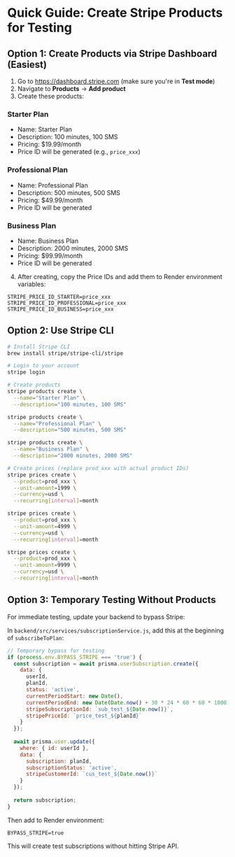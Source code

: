 # Quick Guide: Create Stripe Products for Testing

## Option 1: Create Products via Stripe Dashboard (Easiest)

1. Go to https://dashboard.stripe.com (make sure you're in **Test mode**)
2. Navigate to **Products** → **Add product**
3. Create these products:

### Starter Plan
- Name: Starter Plan
- Description: 100 minutes, 100 SMS
- Pricing: $19.99/month
- Price ID will be generated (e.g., `price_xxx`)

### Professional Plan
- Name: Professional Plan  
- Description: 500 minutes, 500 SMS
- Pricing: $49.99/month
- Price ID will be generated

### Business Plan
- Name: Business Plan
- Description: 2000 minutes, 2000 SMS  
- Pricing: $99.99/month
- Price ID will be generated

4. After creating, copy the Price IDs and add them to Render environment variables:
```
STRIPE_PRICE_ID_STARTER=price_xxx
STRIPE_PRICE_ID_PROFESSIONAL=price_xxx
STRIPE_PRICE_ID_BUSINESS=price_xxx
```

## Option 2: Use Stripe CLI

```bash
# Install Stripe CLI
brew install stripe/stripe-cli/stripe

# Login to your account
stripe login

# Create products
stripe products create \
  --name="Starter Plan" \
  --description="100 minutes, 100 SMS"

stripe products create \
  --name="Professional Plan" \
  --description="500 minutes, 500 SMS"

stripe products create \
  --name="Business Plan" \
  --description="2000 minutes, 2000 SMS"

# Create prices (replace prod_xxx with actual product IDs)
stripe prices create \
  --product=prod_xxx \
  --unit-amount=1999 \
  --currency=usd \
  --recurring[interval]=month

stripe prices create \
  --product=prod_xxx \
  --unit-amount=4999 \
  --currency=usd \
  --recurring[interval]=month

stripe prices create \
  --product=prod_xxx \
  --unit-amount=9999 \
  --currency=usd \
  --recurring[interval]=month
```

## Option 3: Temporary Testing Without Products

For immediate testing, update your backend to bypass Stripe:

In `backend/src/services/subscriptionService.js`, add this at the beginning of `subscribeToPlan`:

```javascript
// Temporary bypass for testing
if (process.env.BYPASS_STRIPE === 'true') {
  const subscription = await prisma.userSubscription.create({
    data: {
      userId,
      planId,
      status: 'active',
      currentPeriodStart: new Date(),
      currentPeriodEnd: new Date(Date.now() + 30 * 24 * 60 * 60 * 1000),
      stripeSubscriptionId: `sub_test_${Date.now()}`,
      stripePriceId: `price_test_${planId}`
    }
  });
  
  await prisma.user.update({
    where: { id: userId },
    data: { 
      subscription: planId,
      subscriptionStatus: 'active',
      stripeCustomerId: `cus_test_${Date.now()}`
    }
  });
  
  return subscription;
}
```

Then add to Render environment:
```
BYPASS_STRIPE=true
```

This will create test subscriptions without hitting Stripe API.